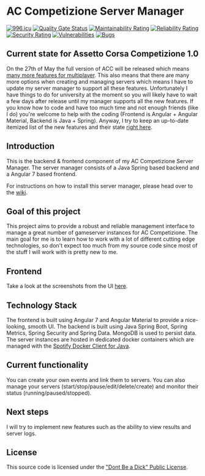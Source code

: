 # AC Competizione Server Manager

[![996.icu](https://img.shields.io/badge/link-996.icu-red.svg)](https://996.icu)
[![Quality Gate Status](https://sonarcloud.io/api/project_badges/measure?project=grimsi_accservermanager&metric=alert_status)](https://sonarcloud.io/dashboard?id=grimsi_accservermanager) [![Maintainability Rating](https://sonarcloud.io/api/project_badges/measure?project=grimsi_accservermanager&metric=sqale_rating)](https://sonarcloud.io/dashboard?id=grimsi_accservermanager) [![Reliability Rating](https://sonarcloud.io/api/project_badges/measure?project=grimsi_accservermanager&metric=reliability_rating)](https://sonarcloud.io/dashboard?id=grimsi_accservermanager) [![Security Rating](https://sonarcloud.io/api/project_badges/measure?project=grimsi_accservermanager&metric=security_rating)](https://sonarcloud.io/dashboard?id=grimsi_accservermanager) [![Vulnerabilities](https://sonarcloud.io/api/project_badges/measure?project=grimsi_accservermanager&metric=vulnerabilities)](https://sonarcloud.io/dashboard?id=grimsi_accservermanager) [![Bugs](https://sonarcloud.io/api/project_badges/measure?project=grimsi_accservermanager&metric=bugs)](https://sonarcloud.io/dashboard?id=grimsi_accservermanager)

## Current state for Assetto Corsa Competizione 1.0
On the 27th of May the full version of ACC will be released which means [many more features for multiplayer](https://www.reddit.com/r/ACCompetizione/comments/btmoyn/multiplayer_rating_10/).
This also means that there are many more options when creating and managing servers which means I have to update my server manager to support all these features. Unfortunately I have things to do for university at the moment so you will likely have to wait a few days after release until my manager supports all the new features. If you know how to code and have too much time and not enough friends (like I do) you're welcome to help with the coding (Frontend is Angular + Angular Material, Backend is Java + Spring).
Anyway, I try to keep an up-to-date itemized list of the new features and their state [right here](https://github.com/grimsi/accservermanager/issues/11).

## Introduction
This is the backend & frontend component of my AC Competizione Server Manager.
The server manager consists of a Java Spring based backend and a Angular 7 based frontend.

For instructions on how to install this server manager, please head over to the [wiki](https://github.com/grimsi/accservermanager/wiki).

## Goal of this project
This project aims to provide a robust and reliable management interface to manage a great number of gameserver instances for AC Competizione.
The main goal for me is to learn how to work with a lot of different cutting edge technologies, so don't expect too much from my source code since most of the stuff I will work with is pretty new to me.

## Frontend
Take a look at the screenshots from the UI [here](https://github.com/grimsi/accservermanager-frontend).

## Technology Stack
The frontend is built using Angular 7 and Angular Material to provide a nice-looking, smooth UI.
The backend is built using Java Spring Boot, Spring Metrics, Spring Security and Spring Data.
MongoDB is used to persist data.
The server instances are hosted in dedicated docker containers which are managed with the [Spotify Docker Client for Java](https://github.com/spotify/docker-client).

## Current functionality
You can create your own events and link them to servers.
You can also manage your servers (start/stop/pause/edit/delete/create) and monitor their status (running/paused/stopped).

## Next steps
I will try to implement new features such as the ability to view results and server logs.

## License
This source code is licensed under the ["Dont Be a Dick" Public License](https://github.com/grimsi/accservermanager/blob/master/LICENSE).
